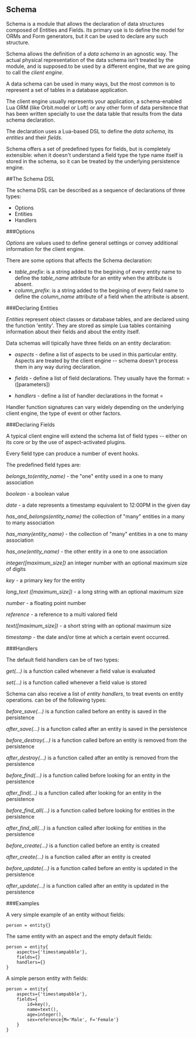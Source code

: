Schema
------

Schema is a module that allows the declaration of data structures composed of
Entities and Fields. Its primary use is to define the model for ORMs and Form
generators, but it can be used to declare any such structure.

Schema allows the definition of a *data schema* in an agnostic way. The actual
physical representation of the data schema isn't treated by the module, and is
supposed.to be used by a different engine, that we are going to call the
*client engine*.

A data schema can be used in many ways, but the most common is to represent a
set of tables in a database application.

The client engine usually represents your application, a schema-enabled Lua ORM
(like Orbit.model or Loft) or any other form of data persitence that has been
written specially to use the data table that results from the data schema
declaration.

The declaration uses a Lua-based DSL to define the _data schema_, its _entities_
and their _fields_.

Schema offers a set of predefined types for fields, but is completely
extensible: when it doesn't understand a field type the type name itself is
stored in the schema, so it can be treated by the underlying persistence engine.

##The Schema DSL

The schema DSL can be described as a sequence of declarations of three types:

* Options
* Entities
* Handlers

###Options

*Options* are values used to define general settings or convey additional
information for the client engine.

There are some options that affects the Schema declaration:

* *table_prefix*: is a string added to the begining of every entity name to
define the *table_name* attribute for an entity when the attribute is absent.
* *column_prefix*: is a string added to the begining of every field name to
define the *column_name* attribute of a field when the attribute is absent.

###Declaring Entities

*Entities* represent object classes or database tables, and are declared using
the function 'entity'. They are stored as simple Lua tables containing
information about their fields and about the entity itself.

Data schemas will tipically have three fields on an entity declaration:

* *aspects* - define a list of aspects to be used in this particular entity.
Aspects are treated by the client engine -- schema doesn't process them in any
way during declaration.
* *fields* - define a list of field declarations. They usually have the format:
    <fieldname> = <fieldtype> ([parameters])

* *handlers* - define a list of handler declarations in the format
    <handlernames> = <function>

Handler function signatures can vary widely depending on the underlying client
engine, the type of event or other factors.

###Declaring Fields

A typical client engine will extend the schema list of field types -- either on
its core or by the use of aspect-activated plugins.

Every field type can produce a number of event hooks.

The predefined field types are:

*belongs_to(entity_name)* - the "one" entity used in a one to many association

*boolean* - a boolean value

*date* - a date represents a timestamp equivalent to 12:00PM in the given day

*has_and_belongs(entity_name)* the collection of "many" entities in a many to
many association

*has_many(entity_name)* - the collection of "many" entities in a one to many
association

*has_one(entity_name)* - the other entity in a one to one association

*integer([maximum_size])* an integer number with an optional maximum size of
digits

*key* - a primary key for the entity

*long_text ([maximum_size])* - a long string with an optional maximum size

*number* - a floating point number

*reference* - a reference to a multi valored field

*text([maximum_size])* - a short string with an optional maximum size

*timestamp* - the date and/or time at which a certain event occurred.

###Handlers

The default field handlers can be of two types:

*get(...)* is a function called whenever a field value is evaluated

*set(...)* is a function called whenever a field value is stored

Schema can also receive a list of *entity handlers*, to treat events on entity
operations.   can be of the following types:

*before_save(...)* is a function called before an entity is saved in the
persistence

*after_save(...)* is a function called after an entity is saved in the persistence

*before_destroy(...)* is a function called before an entity is removed from the
persistence

*after_destroy(...)* is a function called after an entity is removed from the
persistence

*before_find(...)* is a function called before looking for an entity in the
persistence

*after_find(...)* is a function called after looking for an entity in the
persistence

*before_find_all(...)* is a function called before looking for entities in the
persistence

*after_find_all(...)* is a function called after looking for entities in the
persistence

*before_create(...)* is a function called before an entity is created

*after_create(...)* is a function called after an entity is created

*before_update(...)* is a function called before an entity is updated in the
persistence

*after_update(...)* is a function called after an entity is updated in the
persistence


###Examples

A very simple example of an entity without fields:

    person = entity{}

The same entity with an aspect and the empty default fields:

    person = entity{
        aspects={'timestampabble'},
        fields={}
        handlers={}
    }

A simple person entity with fields:

    person = entity{
        aspects={'timestampabble'},
        fields={
            id=key(),
            name=text(),
            age=integer(),
            sex=reference{M='Male', F='Female'}
        }
    }

